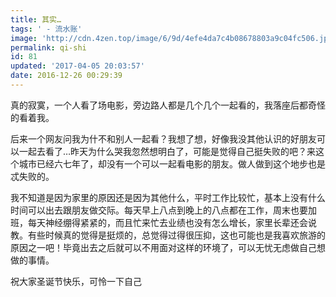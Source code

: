 ```yaml
---
title: 其实…
tags: ' - 流水账'
image: 'http://cdn.4zen.top/image/6/9d/4efe4da7c4b08678803a9c04fc506.jpg'
permalink: qi-shi
id: 81
updated: '2017-04-05 20:03:57'
date: 2016-12-26 00:29:39
---
```


真的寂寞，一个人看了场电影，旁边路人都是几个几个一起看的，我落座后都奇怪的看着我。

后来一个网友问我为什不和别人一起看？我想了想，好像我没其他认识的好朋友可以一起去看了…昨天为什么哭我忽然想明白了，可能是觉得自己挺失败的吧？来这个城市已经六七年了，却没有一个可以一起看电影的朋友。做人做到这个地步也是忒失败的。

我不知道是因为家里的原因还是因为其他什么，平时工作比较忙，基本上没有什么时间可以出去跟朋友做交际。每天早上八点到晚上的八点都在工作，周末也要加班，每天神经绷得紧紧的，而且忙来忙去业绩也没有怎么增长，家里长辈还会说教。有些时候真的觉得是挺烦的，总觉得过得很压抑，这也可能也是我喜欢旅游的原因之一吧！毕竟出去之后就可以不用面对这样的环境了，可以无忧无虑做自己想做的事情。

祝大家圣诞节快乐，可怜一下自己